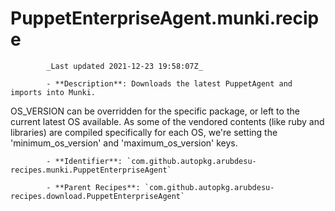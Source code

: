 # PuppetEnterpriseAgent.munki.recipe

            _Last updated 2021-12-23 19:58:07Z_

            - **Description**: Downloads the latest PuppetAgent and imports into Munki.

OS_VERSION can be overridden for the specific package, or left to the current
latest OS available. As some of the vendored contents (like ruby and libraries) are compiled
specifically for each OS, we're setting the 'minimum_os_version' and 'maximum_os_version' keys.

            - **Identifier**: `com.github.autopkg.arubdesu-recipes.munki.PuppetEnterpriseAgent`

            - **Parent Recipes**: `com.github.autopkg.arubdesu-recipes.download.PuppetEnterpriseAgent`